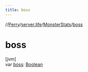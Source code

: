 ```yaml
---
title: boss
---
```

//[Perry](../../../index.html)/[server.life](../index.html)/[MonsterStats](index.html)/[boss](boss.html)



# boss



[jvm]\
var [boss](boss.html): [Boolean](https://kotlinlang.org/api/latest/jvm/stdlib/kotlin/-boolean/index.html)




